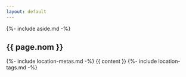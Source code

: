 ```yaml
---
layout: default
---
```

{%- include aside.md -%}
<article class=blobContent data-title=content>
    <h1>{{ page.nom }}</h1>
    {%- include location-metas.md -%}
    {{ content }}
    {%- include location-tags.md -%}
</article>
